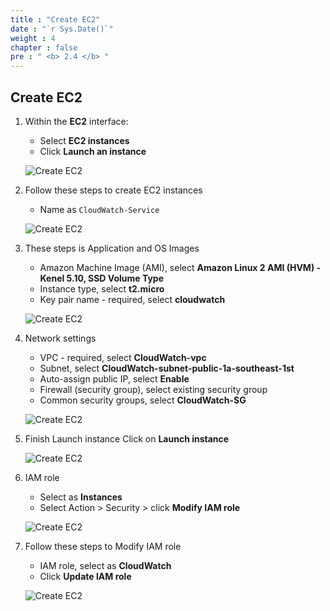 ```yaml
---
title : "Create EC2"
date : "`r Sys.Date()`"
weight : 4
chapter : false
pre : " <b> 2.4 </b> "
---
```


## Create EC2

1. Within the **EC2** interface:
   - Select **EC2 instances**
   - Click **Launch an instance**

   ![Create EC2](/images/2/0009.png?featherlight=false&width=90pc)

2. Follow these steps to create EC2 instances
   - Name as `CloudWatch-Service`

   ![Create EC2](/images/2/00010.png?featherlight=false&width=90pc)

3. These steps is Application and OS Images
   - Amazon Machine Image (AMI), select **Amazon Linux 2 AMI (HVM) - Kenel 5.10, SSD Volume Type**
   - Instance type, select **t2.micro**
   - Key pair name - required, select **cloudwatch**

   ![Create EC2](/images/2/00011.png?featherlight=false&width=90pc)

4. Network settings
   - VPC - required, select **CloudWatch-vpc**
   - Subnet, select **CloudWatch-subnet-public-1a-southeast-1st**
   - Auto-assign public IP, select **Enable**
   - Firewall (security group), select existing security group
   - Common security groups, select **CloudWatch-SG**

   ![Create EC2](/images/2/00012.png?featherlight=false&width=90pc)


5. Finish Launch instance
   Click on **Launch instance**

   ![Create EC2](/images/2/00013.png?featherlight=false&width=90pc)

6. IAM role
   - Select as **Instances** 
   - Select Action > Security > click **Modify IAM role**

   ![Create EC2](/images/2/00014.png?featherlight=false&width=90pc)

7. Follow these steps to Modify IAM role
   - IAM role, select as **CloudWatch**
   - Click **Update IAM role**

   ![Create EC2](/images/2/00015.png?featherlight=false&width=90pc)
